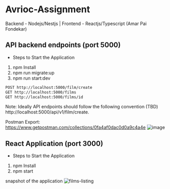 # Avrioc-Assignment
Backend - Nodejs/Nestjs | Frontend - Reactjs/Typescript  (Amar Pai Fondekar)


## API backend endpoints (port 5000)

* Steps to Start the Application
1) npm Install
2) npm run migrate:up
3) npm run start:dev

```bash
POST http://localhost:5000/film/create
GET http://localhost:5000/films
GET http://localhost:5000/films/id
```
Note: Ideally API endpoints should follow the following convention (TBD) http://localhost:5000/api/v1/film/create.

Postman Export: https://www.getpostman.com/collections/0fa4af0dac0d0a9c4a4e
![image](https://user-images.githubusercontent.com/10544557/123556511-3c892d80-d7a9-11eb-9f6e-265a90d2ad76.png)


## React Application (port 3000)

* Steps to Start the Application
1) npm Install
2) npm start

snapshot of the application
![films-listing](https://user-images.githubusercontent.com/10544557/123556621-c46f3780-d7a9-11eb-826e-1500fceb62a3.png)
